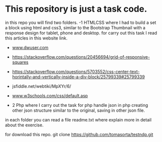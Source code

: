 # This repository is just a task code.
in this repo you will find two folders.
-1 HTMLCSS 
   where I had to build a set a block using html and css3, similar to the Bootstrap Thumbnail with a response design for tablet, phone and desktop.
for carry out this task I read this articles in this website link.
- www.dwuser.com
- https://stackoverflow.com/questions/20456694/grid-of-responsive-squares
- https://stackoverflow.com/questions/5703552/css-center-text-horintally-and-vertically-inside-a-div-block/25799339#25799339
- jsfiddle.net/webtiki/MpXYr/6/
- www.w3schools.com/css/default.asp


- 2 Php
   where I carry out the task for php  handle json in php creating other json structure similar to the original, saving in other json file.


in each folder you can read a file readme.txt where explain more in detail about the exercise.


for download this repo.
git clone  https://github.com/tomasorta/testndp.git <name-of-your-project>
